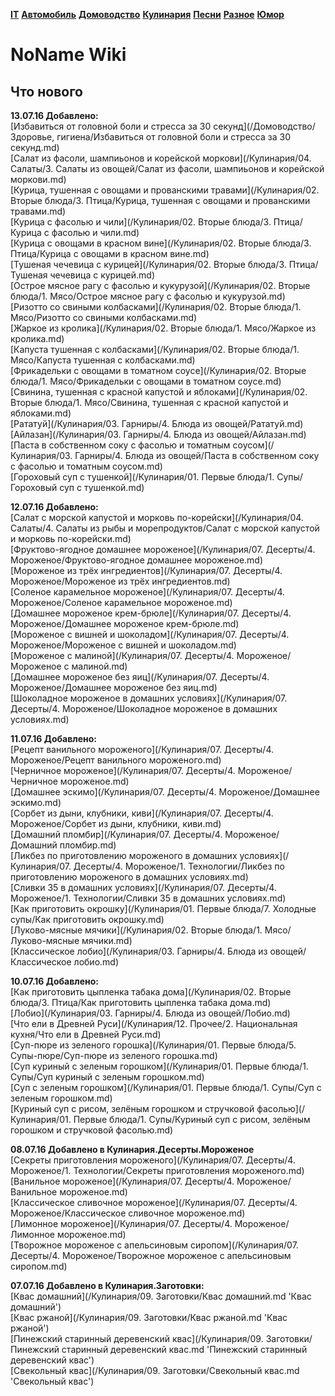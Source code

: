 [**IT**](/IT/index.md)
[**Автомобиль**](/Автомобиль/index.md)
[**Домоводство**](/Домоводство/index.md)
[**Кулинария**](/Кулинария/index.md)
[**Песни**](/Песни/index.md)
[**Разное**](/Разное/index.md)
[**Юмор**](/Юмор/index.md)

# NoName Wiki

## Что нового
**13.07.16 Добавлено:**  
[Избавиться от головной боли и стресса за 30 секунд](/Домоводство/Здоровье, гигиена/Избавиться от головной боли и стресса за 30 секунд.md)  
[Салат из фасоли, шампиьонов и корейской моркови](/Кулинария/04. Салаты/3. Салаты из овощей/Салат из фасоли, шампиьонов и корейской моркови.md)  
[Курица, тушенная с овощами и прованскими травами](/Кулинария/02. Вторые блюда/3. Птица/Курица, тушенная с овощами и прованскими травами.md)  
[Курица с фасолью и чили](/Кулинария/02. Вторые блюда/3. Птица/Курица с фасолью и чили.md)  
[Курица с овощами в красном вине](/Кулинария/02. Вторые блюда/3. Птица/Курица с овощами в красном вине.md)  
[Тушеная чечевица с курицей](/Кулинария/02. Вторые блюда/3. Птица/Тушеная чечевица с курицей.md)  
[Острое мясное рагу с фасолью и кукурузой](/Кулинария/02. Вторые блюда/1. Мясо/Острое мясное рагу с фасолью и кукурузой.md)  
[Ризотто со свиными колбасками](/Кулинария/02. Вторые блюда/1. Мясо/Ризотто со свиными колбасками.md)  
[Жаркое из кролика](/Кулинария/02. Вторые блюда/1. Мясо/Жаркое из кролика.md)  
[Капуста тушенная с колбасками](/Кулинария/02. Вторые блюда/1. Мясо/Капуста тушенная с колбасками.md)  
[Фрикадельки с овощами в томатном соусе](/Кулинария/02. Вторые блюда/1. Мясо/Фрикадельки с овощами в томатном соусе.md)  
[Свинина, тушенная с красной капустой и яблоками](/Кулинария/02. Вторые блюда/1. Мясо/Свинина, тушенная с красной капустой и яблоками.md)  
[Рататуй](/Кулинария/03. Гарниры/4. Блюда из овощей/Рататуй.md)  
[Айлазан](/Кулинария/03. Гарниры/4. Блюда из овощей/Айлазан.md)  
[Паста в собственном соку с фасолью и томатным соусом](/Кулинария/03. Гарниры/4. Блюда из овощей/Паста в собственном соку с фасолью и томатным соусом.md)  
[Гороховый суп с тушенкой](/Кулинария/01. Первые блюда/1. Супы/Гороховый суп с тушенкой.md)  

**12.07.16 Добавлено:**  
[Салат с морской капустой и морковь по-корейски](/Кулинария/04. Салаты/4. Салаты из рыбы и морепродуктов/Салат с морской капустой и морковь по-корейски.md)  
[Фруктово-ягодное домашнее мороженое](/Кулинария/07. Десерты/4. Мороженое/Фруктово-ягодное домашнее мороженое.md)  
[Мороженое из трёх ингредиентов](/Кулинария/07. Десерты/4. Мороженое/Мороженое из трёх ингредиентов.md)  
[Соленое карамельное мороженое](/Кулинария/07. Десерты/4. Мороженое/Соленое карамельное мороженое.md)  
[Домашнее мороженое крем-брюле](/Кулинария/07. Десерты/4. Мороженое/Домашнее мороженое крем-брюле.md)  
[Мороженое с вишней и шоколадом](/Кулинария/07. Десерты/4. Мороженое/Мороженое с вишней и шоколадом.md)  
[Мороженое с малиной](/Кулинария/07. Десерты/4. Мороженое/Мороженое с малиной.md)  
[Домашнее мороженое без яиц](/Кулинария/07. Десерты/4. Мороженое/Домашнее мороженое без яиц.md)  
[Шоколадное мороженое в домашних условиях](/Кулинария/07. Десерты/4. Мороженое/Шоколадное мороженое в домашних условиях.md)  

**11.07.16 Добавлено:**  
[Рецепт ванильного мороженого](/Кулинария/07. Десерты/4. Мороженое/Рецепт ванильного мороженого.md)  
[Черничное мороженое](/Кулинария/07. Десерты/4. Мороженое/Черничное мороженое.md)  
[Домашнее эскимо](/Кулинария/07. Десерты/4. Мороженое/Домашнее эскимо.md)  
[Сорбет из дыни, клубники, киви](/Кулинария/07. Десерты/4. Мороженое/Сорбет из дыни, клубники, киви.md)  
[Домашний пломбир](/Кулинария/07. Десерты/4. Мороженое/Домашний пломбир.md)  
[Ликбез по приготовлению мороженого в домашних условиях](/Кулинария/07. Десерты/4. Мороженое/1. Технологии/Ликбез по приготовлению мороженого в домашних условиях.md)  
[Сливки 35 в домашних условиях](/Кулинария/07. Десерты/4. Мороженое/1. Технологии/Сливки 35 в домашних условиях.md)  
[Как приготовить окрошку](/Кулинария/01. Первые блюда/7. Холодные супы/Как приготовить окрошку.md)  
[Луково-мясные мячики](/Кулинария/02. Вторые блюда/1. Мясо/Луково-мясные мячики.md)  
[Классическое лобио](/Кулинария/03. Гарниры/4. Блюда из овощей/Классическое лобио.md)  

**10.07.16 Добавлено:**  
[Как приготовить цыпленка табака дома](/Кулинария/02. Вторые блюда/3. Птица/Как приготовить цыпленка табака дома.md)  
[Лобио](/Кулинария/03. Гарниры/4. Блюда из овощей/Лобио.md)  
[Что ели в Древней Руси](/Кулинария/12. Прочее/2. Национальная кухня/Что ели в Древней Руси.md)  
[Суп-пюре из зеленого горошка](/Кулинария/01. Первые блюда/5. Супы-пюре/Суп-пюре из зеленого горошка.md)  
[Суп куриный с зеленым горошком](/Кулинария/01. Первые блюда/1. Супы/Суп куриный с зеленым горошком.md)  
[Суп с зеленым горошком](/Кулинария/01. Первые блюда/1. Супы/Суп с зеленым горошком.md)  
[Куриный суп с рисом, зелёным горошком и стручковой фасолью](/Кулинария/01. Первые блюда/1. Супы/Куриный суп с рисом, зелёным горошком и стручковой фасолью.md)  

**08.07.16 Добавлено в Кулинария.Десерты.Мороженое**  
[Секреты приготовления мороженого](/Кулинария/07. Десерты/4. Мороженое/1. Технологии/Секреты приготовления мороженого.md)  
[Ванильное мороженое](/Кулинария/07. Десерты/4. Мороженое/Ванильное мороженое.md)  
[Классическое сливочное мороженое](/Кулинария/07. Десерты/4. Мороженое/Классическое сливочное мороженое.md)  
[Лимонное мороженое](/Кулинария/07. Десерты/4. Мороженое/Лимонное мороженое.md)  
[Творожное мороженое с апельсиновым сиропом](/Кулинария/07. Десерты/4. Мороженое/Творожное мороженое с апельсиновым сиропом.md)  

**07.07.16 Добавлено в Кулинария.Заготовки:**  
[Квас домашний](/Кулинария/09. Заготовки/Квас домашний.md 'Квас домашний')  
[Квас ржаной](/Кулинария/09. Заготовки/Квас ржаной.md 'Квас ржаной')  
[Пинежский старинный деревенский квас](/Кулинария/09. Заготовки/Пинежский старинный деревенский квас.md 'Пинежский старинный деревенский квас')  
[Свекольный квас](/Кулинария/09. Заготовки/Свекольный квас.md 'Свекольный квас')  
